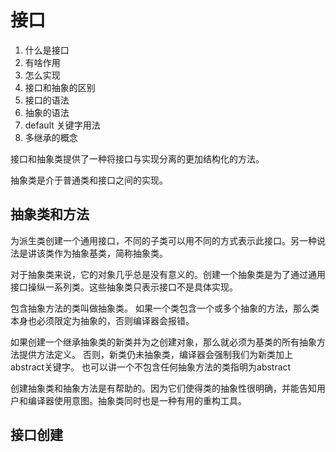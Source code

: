 # 接口
1. 什么是接口
2. 有啥作用
3. 怎么实现
4. 接口和抽象的区别
5. 接口的语法
6. 抽象的语法
7. default 关键字用法
8. 多继承的概念

接口和抽象类提供了一种将接口与实现分离的更加结构化的方法。

抽象类是介于普通类和接口之间的实现。

## 抽象类和方法

为派生类创建一个通用接口，不同的子类可以用不同的方式表示此接口。另一种说法是讲该类作为抽象基类，简称抽象类。

对于抽象类来说，它的对象几乎总是没有意义的。创建一个抽象类是为了通过通用接口操纵一系列类。这些抽象类只表示接口不是具体实现。

包含抽象方法的类叫做抽象类。
如果一个类包含一个或多个抽象的方法，那么类本身也必须限定为抽象的，否则编译器会报错。

如果创建一个继承抽象类的新类并为之创建对象，那么就必须为基类的所有抽象方法提供方法定义。
否则，新类仍未抽象类，编译器会强制我们为新类加上abstract关键字。
也可以讲一个不包含任何抽象方法的类指明为abstract

创建抽象类和抽象方法是有帮助的。因为它们使得类的抽象性很明确，并能告知用户和编译器使用意图。抽象类同时也是一种有用的重构工具。

## 接口创建

